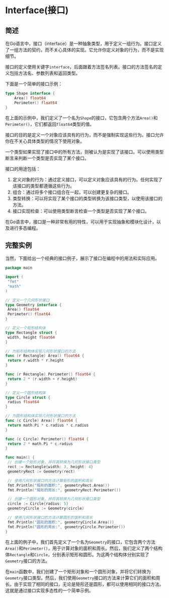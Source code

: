 # Interface(接口)

## 简述

在Go语言中，接口（interface）是一种抽象类型，用于定义一组行为。接口定义了一组方法的契约，而不关心具体的实现。它允许你定义对象的行为，而不是实现细节。

接口的定义使用关键字`interface`，后面跟着方法签名列表。接口的方法签名的定义包括方法名、参数列表和返回类型。

下面是一个简单的接口示例：


```go
type Shape interface {
    Area() float64
    Perimeter() float64
}
```
在上面的示例中，我们定义了一个名为`Shape`的接口，它包含两个方法`Area()`和`Perimeter()`，它们都返回`float64`类型的值。

接口的目的是定义一个对象应该具有的行为，而不是强制实现这些行为。接口允许你在不关心具体类型的情况下使用对象。

一个类型如果实现了接口中的所有方法，则被认为是实现了该接口。可以使用类型断言来判断一个类型是否实现了某个接口。

接口的用途包括：

1. 定义对象的行为：通过定义接口，可以定义对象应该具有的行为。任何实现了该接口的类型都遵循这些行为。
2. 组合：通过将多个接口组合在一起，可以创建更复杂的接口。
3. 类型转换：可以将实现了某个接口的类型转换为该接口类型，以使用该接口的方法。
4. 接口实现检查：可以使用类型断言检查一个类型是否实现了某个接口。

在Go语言中，接口是一种非常有用的特性，可以用于实现抽象和模块化设计，以及进行多态编程。

## 完整实例

当然，下面给出一个经典的接口例子，展示了接口在编程中的用法和实际应用。


```go
package main

import (
 "fmt"
 "math"
)

// 定义一个几何形状接口
type Geometry interface {
 Area() float64
 Perimeter() float64
}

// 定义一个矩形结构体
type Rectangle struct {
 width, height float64
}

// 为矩形结构体实现几何形状接口的方法
func (r Rectangle) Area() float64 {
 return r.width * r.height
}

func (r Rectangle) Perimeter() float64 {
 return 2 * (r.width + r.height)
}

// 定义一个圆形结构体
type Circle struct {
 radius float64
}

// 为圆形结构体实现几何形状接口的方法
func (c Circle) Area() float64 {
 return math.Pi * c.radius * c.radius
}

func (c Circle) Perimeter() float64 {
 return 2 * math.Pi * c.radius
}

func main() {
 // 创建一个矩形对象，并将其转换为几何形状接口类型
 rect := Rectangle{width: 3, height: 4}
 geometryRect := Geometry(rect)

 // 使用几何形状接口的方法计算矩形的面积和周长
 fmt.Println("矩形的面积:", geometryRect.Area())
 fmt.Println("矩形的周长:", geometryRect.Perimeter())

 // 创建一个圆形对象，并将其转换为几何形状接口类型
 circle := Circle{radius: 5}
 geometryCircle := Geometry(circle)

 // 使用几何形状接口的方法计算圆形的面积和周长
 fmt.Println("圆形的面积:", geometryCircle.Area())
 fmt.Println("圆形的周长:", geometryCircle.Perimeter())
}
```
在上面的例子中，我们首先定义了一个名为`Geometry`的接口，它包含两个方法`Area()`和`Perimeter()`，用于计算对象的面积和周长。然后，我们定义了两个结构体`Rectangle`和`Circle`，分别表示矩形和圆形。为这两个结构体分别实现了`Geometry`接口的方法。

在`main`函数中，我们创建了一个矩形对象和一个圆形对象，并将它们转换为`Geometry`接口类型。然后，我们使用`Geometry`接口的方法来计算它们的面积和周长。由于实现了相同的接口，无论是矩形还是圆形，都可以使用相同的接口方法。这就是通过接口实现多态性的一个简单示例。